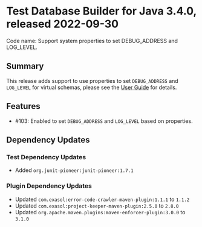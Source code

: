 # Test Database Builder for Java 3.4.0, released 2022-09-30

Code name: Support system properties to set DEBUG_ADDRESS and LOG_LEVEL.

## Summary

This release adds support to use properties to set `DEBUG_ADDRESS` and `LOG_LEVEL` for virtual schemas, please see the [User Guide](../user_guide/user_guide.md#debug-output) for details.

## Features

* #103: Enabled to set `DEBUG_ADDRESS` and `LOG_LEVEL` based on properties.

## Dependency Updates

### Test Dependency Updates

* Added `org.junit-pioneer:junit-pioneer:1.7.1`

### Plugin Dependency Updates

* Updated `com.exasol:error-code-crawler-maven-plugin:1.1.1` to `1.1.2`
* Updated `com.exasol:project-keeper-maven-plugin:2.5.0` to `2.8.0`
* Updated `org.apache.maven.plugins:maven-enforcer-plugin:3.0.0` to `3.1.0`
